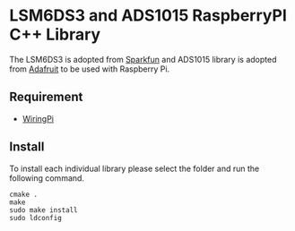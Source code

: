 # LSM6DS3 and ADS1015 RaspberryPI C++ Library

The LSM6DS3 is adopted from [Sparkfun](https://github.com/sparkfun/SparkFun_LSM6DS3_Arduino_Library) and ADS1015 library is adopted from [Adafruit](https://github.com/adafruit/Adafruit_ADS1X15) to be used with Raspberry Pi. 

## Requirement
* [WiringPi](http://wiringpi.com/)

## Install
To install each individual library please select the folder and run the following command.
```
cmake .
make
sudo make install
sudo ldconfig
```
